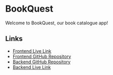 #  BookQuest

Welcome to BookQuest, our book catalogue app!

## Links

- [Frontend Live Link](https://bookquest-84aa2.web.app/)
- [Frontend GitHub Repository](https://github.com/Mazdul1000/book-catalogue-frontend)
- [Backend GitHub Repository](https://github.com/Mazdul1000/book-catalogue-backend)
- [Backend Live Link](https://book-catalogue-backend-kcv46f38k-mazdul1000.vercel.app)
